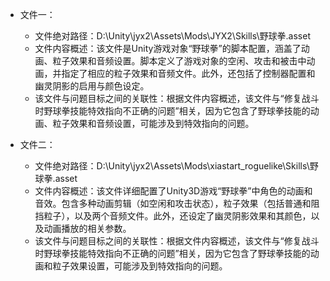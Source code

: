 * 文件一：
    * 文件绝对路径：D:\Unity\jyx2\Assets\Mods\JYX2\Skills\野球拳.asset
    * 文件内容概述：该文件是Unity游戏对象“野球拳”的脚本配置，涵盖了动画、粒子效果和音频设置。脚本定义了游戏对象的空闲、攻击和被击中动画，并指定了相应的粒子效果和音频文件。此外，还包括了控制器配置和幽灵阴影的启用与颜色设定。
    * 该文件与问题目标之间的关联性：根据文件内容概述，该文件与“修复战斗时野球拳技能特效指向不正确的问题”相关，因为它包含了野球拳技能的动画、粒子效果和音频设置，可能涉及到特效指向的问题。

* 文件二：
    * 文件绝对路径：D:\Unity\jyx2\Assets\Mods\xiastart_roguelike\Skills\野球拳.asset
    * 文件内容概述：该文件详细配置了Unity3D游戏“野球拳”中角色的动画和音效。包含多种动画剪辑（如空闲和攻击状态），粒子效果（包括普通和阻挡粒子），以及两个音频文件。此外，还设定了幽灵阴影效果和其颜色，以及动画播放的相关参数。
    * 该文件与问题目标之间的关联性：根据文件内容概述，该文件与“修复战斗时野球拳技能特效指向不正确的问题”相关，因为它包含了野球拳技能的动画和粒子效果设置，可能涉及到特效指向的问题。